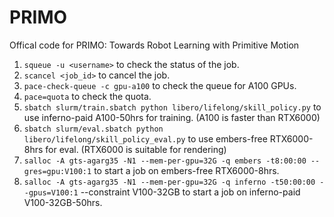 # PRIMO
Offical code for PRIMO: Towards Robot Learning with Primitive Motion

1. `squeue -u <username>` to check the status of the job.
2. `scancel <job_id>` to cancel the job.
3. `pace-check-queue -c gpu-a100` to check the queue for A100 GPUs.
4. `pace=quota` to check the quota.
5. `sbatch slurm/train.sbatch python libero/lifelong/skill_policy.py` to use inferno-paid A100-50hrs for training. (A100 is faster than RTX6000)
6. `sbatch slurm/eval.sbatch python libero/lifelong/skill_policy_eval.py` to use embers-free RTX6000-8hrs for eval. (RTX6000 is suitable for rendering)
7. `salloc -A gts-agarg35 -N1 --mem-per-gpu=32G -q embers -t8:00:00 --gres=gpu:V100:1` to start a job on embers-free RTX6000-8hrs.
8. `salloc -A gts-agarg35 -N1 --mem-per-gpu=32G -q inferno -t50:00:00 --gpus=V100:1` --constraint V100-32GB to start a job on inferno-paid V100-32GB-50hrs.